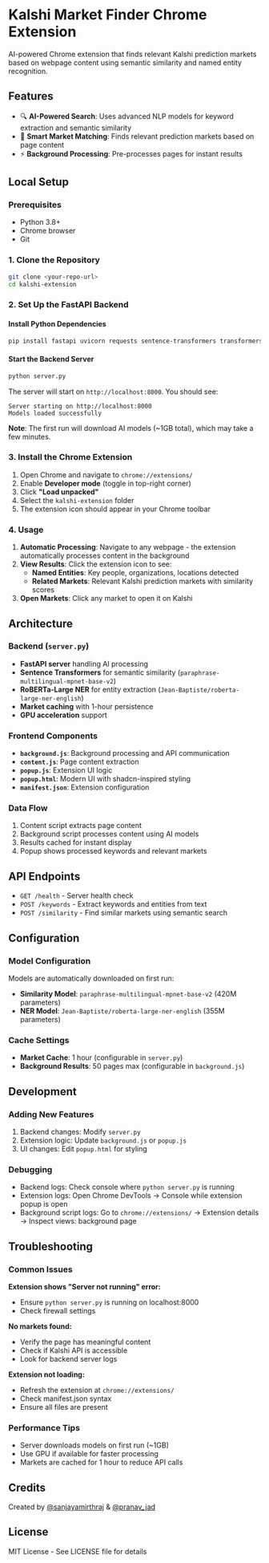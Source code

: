 # Kalshi Market Finder Chrome Extension

AI-powered Chrome extension that finds relevant Kalshi prediction markets based on webpage content using semantic similarity and named entity recognition.

## Features

- 🔍 **AI-Powered Search**: Uses advanced NLP models for keyword extraction and semantic similarity
- 🎯 **Smart Market Matching**: Finds relevant prediction markets based on page content
- ⚡ **Background Processing**: Pre-processes pages for instant results

## Local Setup

### Prerequisites

- Python 3.8+
- Chrome browser
- Git

### 1. Clone the Repository

```bash
git clone <your-repo-url>
cd kalshi-extension
```

### 2. Set Up the FastAPI Backend

#### Install Python Dependencies

```bash
pip install fastapi uvicorn requests sentence-transformers transformers torch scikit-learn python-multipart
```

#### Start the Backend Server

```bash
python server.py
```

The server will start on `http://localhost:8000`. You should see:
```
Server starting on http://localhost:8000
Models loaded successfully
```

**Note**: The first run will download AI models (~1GB total), which may take a few minutes.

### 3. Install the Chrome Extension

1. Open Chrome and navigate to `chrome://extensions/`
2. Enable **Developer mode** (toggle in top-right corner)
3. Click **"Load unpacked"**
4. Select the `kalshi-extension` folder
5. The extension icon should appear in your Chrome toolbar

### 4. Usage

1. **Automatic Processing**: Navigate to any webpage - the extension automatically processes content in the background
2. **View Results**: Click the extension icon to see:
   - **Named Entities**: Key people, organizations, locations detected
   - **Related Markets**: Relevant Kalshi prediction markets with similarity scores
3. **Open Markets**: Click any market to open it on Kalshi

## Architecture

### Backend (`server.py`)
- **FastAPI server** handling AI processing
- **Sentence Transformers** for semantic similarity (`paraphrase-multilingual-mpnet-base-v2`)
- **RoBERTa-Large NER** for entity extraction (`Jean-Baptiste/roberta-large-ner-english`)
- **Market caching** with 1-hour persistence
- **GPU acceleration** support

### Frontend Components
- **`background.js`**: Background processing and API communication
- **`content.js`**: Page content extraction
- **`popup.js`**: Extension UI logic
- **`popup.html`**: Modern UI with shadcn-inspired styling
- **`manifest.json`**: Extension configuration

### Data Flow
1. Content script extracts page content
2. Background script processes content using AI models
3. Results cached for instant display
4. Popup shows processed keywords and relevant markets

## API Endpoints

- `GET /health` - Server health check
- `POST /keywords` - Extract keywords and entities from text
- `POST /similarity` - Find similar markets using semantic search

## Configuration

### Model Configuration
Models are automatically downloaded on first run:
- **Similarity Model**: `paraphrase-multilingual-mpnet-base-v2` (420M parameters)
- **NER Model**: `Jean-Baptiste/roberta-large-ner-english` (355M parameters)

### Cache Settings
- **Market Cache**: 1 hour (configurable in `server.py`)
- **Background Results**: 50 pages max (configurable in `background.js`)

## Development

### Adding New Features
1. Backend changes: Modify `server.py`
2. Extension logic: Update `background.js` or `popup.js`
3. UI changes: Edit `popup.html` for styling

### Debugging
- Backend logs: Check console where `python server.py` is running
- Extension logs: Open Chrome DevTools → Console while extension popup is open
- Background script logs: Go to `chrome://extensions/` → Extension details → Inspect views: background page

## Troubleshooting

### Common Issues

**Extension shows "Server not running" error:**
- Ensure `python server.py` is running on localhost:8000
- Check firewall settings

**No markets found:**
- Verify the page has meaningful content
- Check if Kalshi API is accessible
- Look for backend server logs

**Extension not loading:**
- Refresh the extension at `chrome://extensions/`
- Check manifest.json syntax
- Ensure all files are present

### Performance Tips
- Server downloads models on first run (~1GB)
- Use GPU if available for faster processing
- Markets are cached for 1 hour to reduce API calls

## Credits

Created by [@sanjayamirthraj](https://twitter.com/sanjayamirthraj) & [@pranav_jad](https://twitter.com/pranav_jad)

## License

MIT License - See LICENSE file for details
